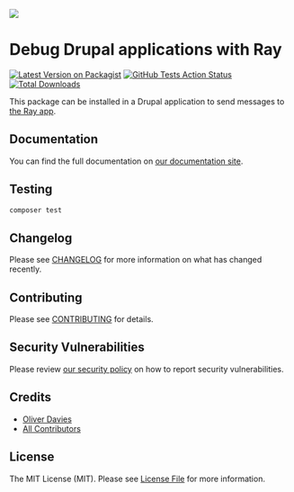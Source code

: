 
[<img src="https://github-ads.s3.eu-central-1.amazonaws.com/support-ukraine.svg?t=1" />](https://supportukrainenow.org)

# Debug Drupal applications with Ray

[![Latest Version on Packagist](https://img.shields.io/packagist/v/spatie/drupal-ray.svg?style=flat-square)](https://packagist.org/packages/spatie/drupal-ray)
[![GitHub Tests Action Status](https://img.shields.io/github/workflow/status/spatie/drupal-ray/Tests?label=tests)](https://github.com/spatie/drupal-ray/actions?query=workflow%3ATests+branch%3Amaster)
[![Total Downloads](https://img.shields.io/packagist/dt/spatie/drupal-ray.svg?style=flat-square)](https://packagist.org/packages/spatie/drupal-ray)

This package can be installed in a Drupal application to send messages to [the Ray app](https://myray.app).

## Documentation

You can find the full documentation on [our documentation site](https://spatie.be/docs/ray).

## Testing

```bash
composer test
```

## Changelog

Please see [CHANGELOG](CHANGELOG.md) for more information on what has changed recently.

## Contributing

Please see [CONTRIBUTING](https://github.com/spatie/.github/blob/main/CONTRIBUTING.md) for details.

## Security Vulnerabilities

Please review [our security policy](../../security/policy) on how to report security vulnerabilities.

## Credits

- [Oliver Davies](https://github.com/opdavies)
- [All Contributors](../../contributors)

## License

The MIT License (MIT). Please see [License File](LICENSE.md) for more information.
